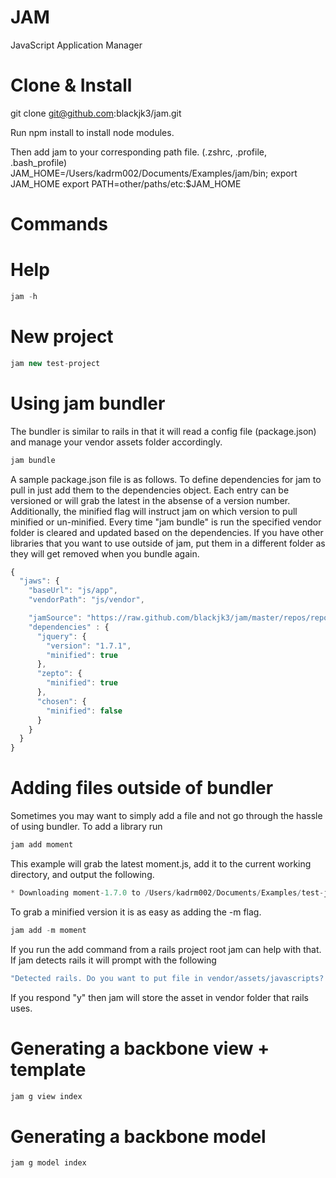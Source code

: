 # JAM

JavaScript Application Manager

# Clone & Install
git clone git@github.com:blackjk3/jam.git

Run npm install to install node modules.

Then add jam to your corresponding path file. (.zshrc, .profile, .bash_profile)
JAM_HOME=/Users/kadrm002/Documents/Examples/jam/bin; export JAM_HOME
export PATH=other/paths/etc:$JAM_HOME

# Commands

# Help

```javascript
jam -h
```

# New project
```javascript
jam new test-project
```

# Using jam bundler
The bundler is similar to rails in that it will read a config file (package.json) and manage your vendor assets folder accordingly.

```javascript
jam bundle
```

A sample package.json file is as follows.  To define dependencies for jam to pull in just add them to the dependencies object.  Each entry can be versioned or will grab the latest in the absense of a version number.  Additionally, the minified flag will instruct jam on which version to pull minified or un-minified.  Every time "jam bundle" is run the specified vendor folder is cleared and updated based on the dependencies.  If you have other libraries that you want to use outside of jam, put them in a different folder as they will get removed when you bundle again.

```javascript
{
  "jaws": {
    "baseUrl": "js/app",
    "vendorPath": "js/vendor",

    "jamSource": "https://raw.github.com/blackjk3/jam/master/repos/repos.json",
    "dependencies" : {
      "jquery": {
        "version": "1.7.1",
        "minified": true
      },
      "zepto": {
        "minified": true
      },
      "chosen": {
        "minified": false
      }
    }
  }
}
```

# Adding files outside of bundler
Sometimes you may want to simply add a file and not go through the hassle of using bundler.  To add a library run

```javascript
jam add moment
```

This example will grab the latest moment.js, add it to the current working directory, and output the following.

```javascript
* Downloading moment-1.7.0 to /Users/kadrm002/Documents/Examples/test-jaws/testing-js/moment-1.7.0.js
```

To grab a minified version it is as easy as adding the -m flag. 

```javascript
jam add -m moment
```

If you run the add command from a rails project root jam can help with that.  If jam detects rails it will prompt with the following

```javascript
"Detected rails. Do you want to put file in vendor/assets/javascripts? y"
```

If you respond "y" then jam will store the asset in vendor folder that rails uses.

# Generating a backbone view + template

```javascript
jam g view index
```

# Generating a backbone model

```javascript
jam g model index
```

